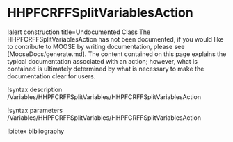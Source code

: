 <!-- MOOSE Documentation Stub: Remove this when content is added. -->

# HHPFCRFFSplitVariablesAction

!alert construction title=Undocumented Class
The HHPFCRFFSplitVariablesAction has not been documented, if you would like to contribute to MOOSE by writing
documentation, please see [MooseDocs/generate.md]. The content contained on this page explains the typical
documentation associated with an action; however, what is contained is ultimately determined by what
is necessary to make the documentation clear for users.

!syntax description /Variables/HHPFCRFFSplitVariables/HHPFCRFFSplitVariablesAction

!syntax parameters /Variables/HHPFCRFFSplitVariables/HHPFCRFFSplitVariablesAction

!bibtex bibliography
